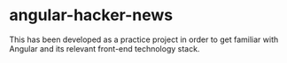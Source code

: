 # angular-hacker-news
This has been developed as a practice project in order to get familiar with Angular and its relevant front-end technology stack.
